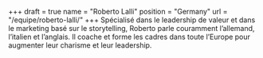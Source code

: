 +++
draft		= true
name		= "Roberto Lalli"
position 	= "Germany"
url			= "/equipe/roberto-lalli/"
+++
Spécialisé dans le leadership de valeur et dans le marketing basé sur le storytelling, Roberto parle couramment l’allemand, l’italien et l’anglais. Il coache et forme les cadres dans toute l’Europe pour augmenter leur charisme et leur leadership.